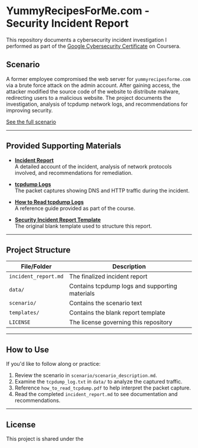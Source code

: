 # YummyRecipesForMe.com - Security Incident Report

This repository documents a cybersecurity incident investigation I performed as part of the [Google Cybersecurity Certificate](https://www.coursera.org/professional-certificates/google-cybersecurity) on Coursera.

## Scenario

A former employee compromised the web server for `yummyrecipesforme.com` via a brute force attack on the admin account. After gaining access, the attacker modified the source code of the website to distribute malware, redirecting users to a malicious website. The project documents the investigation, analysis of tcpdump network logs, and recommendations for improving security.

[See the full scenario](scenario/scenario_description.md)

---

## Provided Supporting Materials

- **[Incident Report](incident_report.md)**  
  A detailed account of the incident, analysis of network protocols involved, and recommendations for remediation.

- **[tcpdump Logs](data/tcpdump_log.pdf)**  
  The packet captures showing DNS and HTTP traffic during the incident.

- **[How to Read tcpdump Logs](data/how_to_read_tcpdump.pdf)**  
  A reference guide provided as part of the course.

- **[Security Incident Report Template](templates/security_incident_report_template.pdf)**  
  The original blank template used to structure this report.

---

## Project Structure

| File/Folder | Description |
|-------------|-------------|
| `incident_report.md` | The finalized incident report |
| `data/` | Contains tcpdump logs and supporting materials |
| `scenario/` | Contains the scenario text |
| `templates/` | Contains the blank report template |
| `LICENSE` | The license governing this repository |

---

## How to Use

If you'd like to follow along or practice:
1. Review the scenario in `scenario/scenario_description.md`.
2. Examine the `tcpdump_log.txt` in `data/` to analyze the captured traffic.
3. Reference `how_to_read_tcpdump.pdf` to help interpret the packet capture.
4. Read the completed `incident_report.md` to see documentation and recommendations.

---

## License

This project is shared under the 

